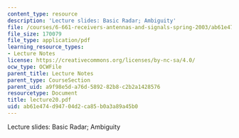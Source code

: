 ```yaml
---
content_type: resource
description: 'Lecture slides: Basic Radar; Ambiguity'
file: /courses/6-661-receivers-antennas-and-signals-spring-2003/ab61e474d94704d2ca85b0a3a89a45b0_lecture20.pdf
file_size: 170079
file_type: application/pdf
learning_resource_types:
- Lecture Notes
license: https://creativecommons.org/licenses/by-nc-sa/4.0/
ocw_type: OCWFile
parent_title: Lecture Notes
parent_type: CourseSection
parent_uid: a9f98e5d-a76d-5892-82b8-c2b2a1428576
resourcetype: Document
title: lecture20.pdf
uid: ab61e474-d947-04d2-ca85-b0a3a89a45b0
---
```

Lecture slides: Basic Radar; Ambiguity